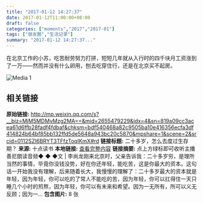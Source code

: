 ```yaml
---
title: "2017-01-12 14:27:37"
date: 2017-01-12T11:00:00+08:00
draft: false
categories: ["moments","2017","2017-01"]
tags: ["朋友圈","生活记录"]
summary: "2017-01-12 14:27:37..."
---
```


在北京工作的小苏，吃苦耐劳努力打拼，短短几年就从入行时的四千块月工资涨到了一万——然而并没有什么卵用，刨去吃穿住行，还是在北京买不起房。

![Media 1](/Moments/photos/2017-01-12/201701121427370.jpg)

## 相关链接

**原始链接:** http://mp.weixin.qq.com/s?__biz=MjM5MDMyMzg2MA==&mid=2655479229&idx=4&sn=819a09cc3acea61d6ffb28fadf4fdbaf&chksm=bdf540468a82c9505ba10e416356ecfa3df414824b64bf85bb132ffd5de5648a943bc20c5870&mpshare=1&scene=2&srcid=0112SZI6BRYT3TFfzToqIKmX#rd
**链接标题:** 二十多岁，怎么去度过生存期？
**来源:** 十点读书
**本地链接:** [查看完整内容](/link_content/2017/01/2017-01-12-1/link_content/)
**链接摘要:** 点上方绿标即可收听主播善尼朗读音频◆ ◆ ◆文 | 李尚龙刚来北京时，父亲告诉我：二十多岁穷，是理所当然的事情，毕竟你没钱没势，好在你还年轻，能吃苦，这是你最大的资本。这句话一开始我没有理解，后来随着长大，我慢慢的理解了：二十多岁最大的资本就是年轻，因为年轻，你可以吃的了常人不能吃的苦，因为年轻，你可以扛得住一天只睡几个小时的煎熬，因为年轻，你可以有未来和希望。因为一无所有，所可以义无反顾；因为一...
**包含图片:** 8 张

